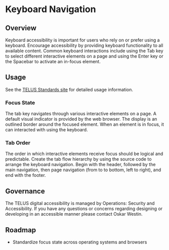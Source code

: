 # Keyboard Navigation

## Overview

Keyboard accessibility is important for users who rely on or prefer using a keyboard. Encourage accessibility by providing 
keyboard functionality to all available content. Common keyboard interactions include using the Tab key to select different 
interactive elements on a page and using the Enter key or the Spacebar to activate an in-focus element.

## Usage

See the [TELUS Standards site](https://digitalstandards.telus.com/accessibility) for detailed usage information.

### Focus State

The tab key navigates through various interactive elements on a page. A default visual indicator is provided by the web browser. 
The display is an outlined border around the focused element. When an element is in focus, it can interacted with using the 
keyboard.

### Tab Order

The order in which interactive elements receive focus should be logical and predictable. Create the tab flow hierarchy by 
using the source code to arrange the keyboard navigation. Begin with the header, followed by the main navigation, then 
page navigation (from to to bottom, left to right), and end with the footer.

## Governance

The TELUS digital accessibility is managed by Operations: Security and Accessibility. If you have any questions or concerns 
regarding designing or developing in an accessible manner please contact Oskar Westin.

## Roadmap

* Standardize focus state across operating systems and browsers
